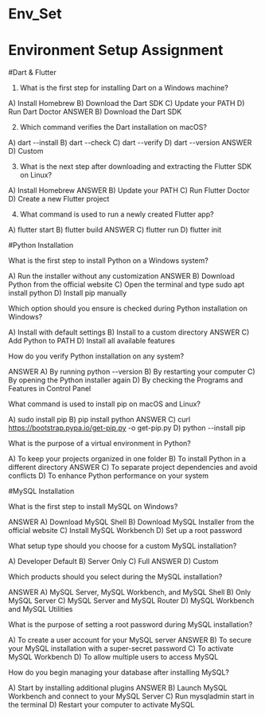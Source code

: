 # Env_Set

# Environment Setup Assignment

#Dart & Flutter

1. What is the first step for installing Dart on a Windows machine?

A) Install Homebrew
B) Download the Dart SDK
C) Update your PATH
D) Run Dart Doctor
ANSWER B) Download the Dart SDK

2. Which command verifies the Dart installation on macOS?

A) dart --install
B) dart --check
C) dart --verify
D) dart --version
ANSWER D) Custom


3. What is the next step after downloading and extracting the Flutter SDK on Linux?

A) Install Homebrew
ANSWER B) Update your PATH
C) Run Flutter Doctor
D) Create a new Flutter project


4. What command is used to run a newly created Flutter app?

A) flutter start
B) flutter build
ANSWER C) flutter run
D) flutter init


#Python Installation

What is the first step to install Python on a Windows system?

A) Run the installer without any customization
ANSWER B) Download Python from the official website
C) Open the terminal and type sudo apt install python
D) Install pip manually

Which option should you ensure is checked during Python installation on Windows?

A) Install with default settings
B) Install to a custom directory
ANSWER C) Add Python to PATH
D) Install all available features

How do you verify Python installation on any system?

ANSWER A) By running python --version
B) By restarting your computer
C) By opening the Python installer again
D) By checking the Programs and Features in Control Panel

What command is used to install pip on macOS and Linux?

A) sudo install pip
B) pip install python
ANSWER C) curl https://bootstrap.pypa.io/get-pip.py -o get-pip.py
D) python --install pip

What is the purpose of a virtual environment in Python?

A) To keep your projects organized in one folder
B) To install Python in a different directory
ANSWER C) To separate project dependencies and avoid conflicts
D) To enhance Python performance on your system

#MySQL Installation

What is the first step to install MySQL on Windows?

ANSWER A) Download MySQL Shell
B) Download MySQL Installer from the official website
C) Install MySQL Workbench
D) Set up a root password

What setup type should you choose for a custom MySQL installation?

A) Developer Default
B) Server Only
C) Full
ANSWER D) Custom

Which products should you select during the MySQL installation?

ANSWER A) MySQL Server, MySQL Workbench, and MySQL Shell
B) Only MySQL Server
C) MySQL Server and MySQL Router
D) MySQL Workbench and MySQL Utilities

What is the purpose of setting a root password during MySQL installation?

A) To create a user account for your MySQL server
ANSWER B) To secure your MySQL installation with a super-secret password
C) To activate MySQL Workbench
D) To allow multiple users to access MySQL

How do you begin managing your database after installing MySQL?

A) Start by installing additional plugins
ANSWER B) Launch MySQL Workbench and connect to your MySQL Server
C) Run mysqladmin start in the terminal
D) Restart your computer to activate MySQL

